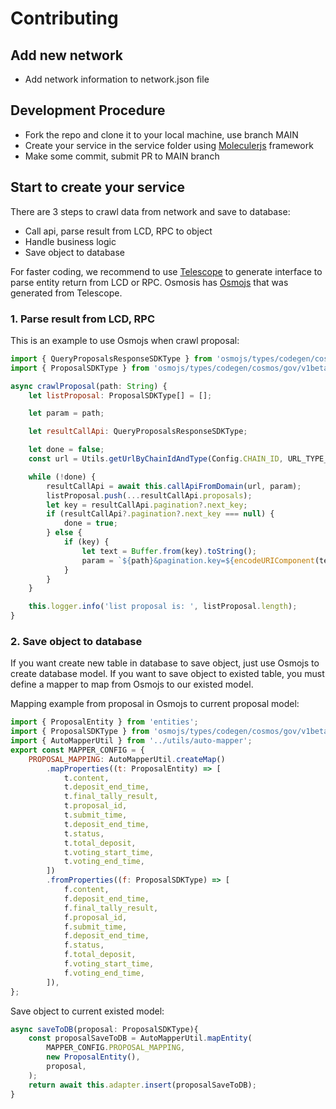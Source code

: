 # Contributing

## Add new network

-   Add network information to network.json file

## Development Procedure

-   Fork the repo and clone it to your local machine, use branch MAIN
-   Create your service in the service folder using [Moleculerjs](https://moleculer.services/) framework
-   Make some commit, submit PR to MAIN branch

## Start to create your service

There are 3 steps to crawl data from network and save to database:

-   Call api, parse result from LCD, RPC to object
-   Handle business logic
-   Save object to database

For faster coding, we recommend to use [Telescope](https://github.com/osmosis-labs/telescope) to generate interface to parse entity return from LCD or RPC. Osmosis has [Osmojs](https://github.com/osmosis-labs/osmojs) that was generated from Telescope.

### 1. Parse result from LCD, RPC

This is an example to use Osmojs when crawl proposal:

```js
import { QueryProposalsResponseSDKType } from 'osmojs/types/codegen/cosmos/gov/v1beta1/query';
import { ProposalSDKType } from 'osmojs/types/codegen/cosmos/gov/v1beta1/gov';

async crawlProposal(path: String) {
    let listProposal: ProposalSDKType[] = [];

    let param = path;

    let resultCallApi: QueryProposalsResponseSDKType;

    let done = false;
    const url = Utils.getUrlByChainIdAndType(Config.CHAIN_ID, URL_TYPE_CONSTANTS.LCD);

    while (!done) {
        resultCallApi = await this.callApiFromDomain(url, param);
        listProposal.push(...resultCallApi.proposals);
        let key = resultCallApi.pagination?.next_key;
        if (resultCallApi?.pagination?.next_key === null) {
            done = true;
        } else {
            if (key) {
                let text = Buffer.from(key).toString();
                param = `${path}&pagination.key=${encodeURIComponent(text)}`;
            }
        }
    }

    this.logger.info('list proposal is: ', listProposal.length);
}
```

### 2. Save object to database

If you want create new table in database to save object, just use Osmojs to create database model. If you want to save object to existed table, you must define a mapper to map from Osmojs to our existed model.

Mapping example from proposal in Osmojs to current proposal model:

```js
import { ProposalEntity } from 'entities';
import { ProposalSDKType } from 'osmojs/types/codegen/cosmos/gov/v1beta1/gov';
import { AutoMapperUtil } from '../utils/auto-mapper';
export const MAPPER_CONFIG = {
	PROPOSAL_MAPPING: AutoMapperUtil.createMap()
		.mapProperties((t: ProposalEntity) => [
			t.content,
			t.deposit_end_time,
			t.final_tally_result,
			t.proposal_id,
			t.submit_time,
			t.deposit_end_time,
			t.status,
			t.total_deposit,
			t.voting_start_time,
			t.voting_end_time,
		])
		.fromProperties((f: ProposalSDKType) => [
			f.content,
			f.deposit_end_time,
			f.final_tally_result,
			f.proposal_id,
			f.submit_time,
			f.deposit_end_time,
			f.status,
			f.total_deposit,
			f.voting_start_time,
			f.voting_end_time,
		]),
};
```

Save object to current existed model:

```js
async saveToDB(proposal: ProposalSDKType){
    const proposalSaveToDB = AutoMapperUtil.mapEntity(
        MAPPER_CONFIG.PROPOSAL_MAPPING,
        new ProposalEntity(),
        proposal,
    );
    return await this.adapter.insert(proposalSaveToDB);
}
```
